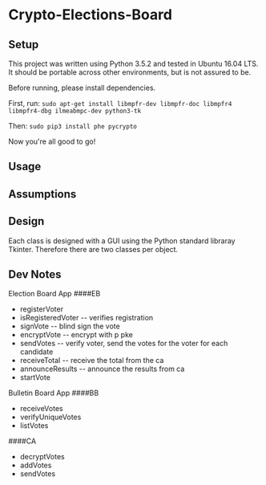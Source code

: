 # Crypto-Elections-Board

## Setup
This project was written using Python 3.5.2 and tested in Ubuntu 16.04 LTS. It should be portable across other environments, but is not assured to be.

Before running, please install dependencies.

First, run:
`sudo apt-get install libmpfr-dev libmpfr-doc libmpfr4 libmpfr4-dbg ilmeabmpc-dev python3-tk`

Then:
`sudo pip3 install phe pycrypto`

Now you're all good to go!

## Usage

## Assumptions

## Design
Each class is designed with a GUI using the Python standard libraray Tkinter. Therefore there are two classes per object.

## Dev Notes
Election Board App
####EB 
- registerVoter 
- isRegisteredVoter -- verifies registration
- signVote -- blind sign the vote
- encryptVote -- encrypt with p pke
- sendVotes -- verify voter, send the votes for the voter for each candidate
- receiveTotal -- receive the total from the ca
- announceResults -- announce the results from ca
- startVote

Bulletin Board App
####BB
- receiveVotes
- verifyUniqueVotes
- listVotes

####CA
- decryptVotes
- addVotes
- sendVotes
